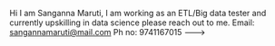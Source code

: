 Hi I am Sanganna Maruti, I am working as an ETL/Big data tester and currently upskilling in data science
please reach out to me.
Email: sangannamaruti@mail.com
Ph no: 9741167015
--->
